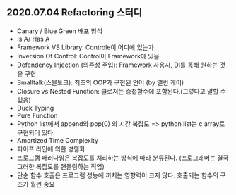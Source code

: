 ## 2020.07.04 Refactoring 스터디

- Canary / Blue Green 배포 방식
- Is A/ Has A
- Framework VS Library: Controle이 어디에 있는가
- Inversion Of Control: Control이 Framework에 있음
- Defendency Injection (의존성 주입): Framework 사용시, DI를 통해 원하는 것을 구현
- Smalltalk(스몰토크): 최초의 OOP가 구현된 언어 (by 앨런 케이)
- Closure vs Nested Function: 클로저는 중첩함수에 포함된다.(그렇다고 말할 수 있음)
- Duck Typing
- Pure Function
- Python list에서 append와 pop(0) 의 시간 복잡도 => python list는 c array로 구현되어 있다.
- Amortized Time Complexity
- 파이프 라인에 의한 병렬화
- 프로그램 패러다임은 복잡도를 처리하는 방식에 따라 분류된다. (프로그래머는 결국 그러한 복잡도를 핸들링하는 직업)
- 단순 함수 호출은 프로그램 성능에 끼치는 영향력이 크지 않다. 호출되는 함수의 구조가 훨씬 중요

